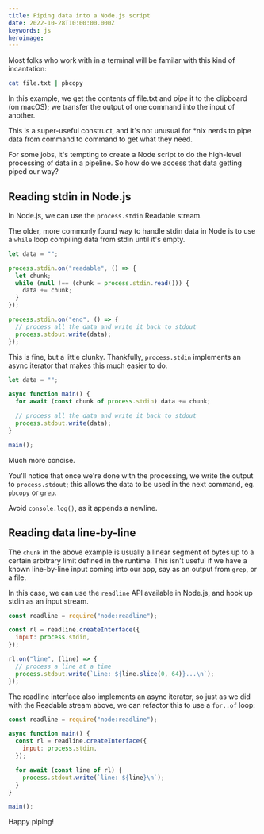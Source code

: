 ```yaml
---
title: Piping data into a Node.js script
date: 2022-10-28T10:00:00.000Z
keywords: js
heroimage:
---
```


Most folks who work with in a terminal will be familar with this kind of incantation:

```sh
cat file.txt | pbcopy
```

In this example, we get the contents of file.txt and _pipe_ it to the clipboard (on macOS); we transfer the output of one command into the input of another.

This is a super-useful construct, and it's not unusual for \*nix nerds to pipe data from command to command to get what they need.

For some jobs, it's tempting to create a Node script to do the high-level processing of data in a pipeline. So how do we access that data getting piped our way?

## Reading stdin in Node.js

In Node.js, we can use the `process.stdin` Readable stream.

The older, more commonly found way to handle stdin data in Node is to use a `while` loop compiling data from stdin until it's empty.

```js
let data = "";

process.stdin.on("readable", () => {
  let chunk;
  while (null !== (chunk = process.stdin.read())) {
    data += chunk;
  }
});

process.stdin.on("end", () => {
  // process all the data and write it back to stdout
  process.stdout.write(data);
});
```

This is fine, but a little clunky. Thankfully, `process.stdin` implements an async iterator that makes this much easier to do.

```js
let data = "";

async function main() {
  for await (const chunk of process.stdin) data += chunk;

  // process all the data and write it back to stdout
  process.stdout.write(data);
}

main();
```

Much more concise.

You'll notice that once we're done with the processing, we write the output to `process.stdout`; this allows the data to be used in the next command, eg. `pbcopy` or `grep`.

Avoid `console.log()`, as it appends a newline.

## Reading data line-by-line

The `chunk` in the above example is usually a linear segment of bytes up to a certain arbitrary limit defined in the runtime. This isn't useful if we have a known line-by-line input coming into our app, say as an output from `grep`, or a file.

In this case, we can use the `readline` API available in Node.js, and hook up stdin as an input stream.

```js
const readline = require("node:readline");

const rl = readline.createInterface({
  input: process.stdin,
});

rl.on("line", (line) => {
  // process a line at a time
  process.stdout.write(`Line: ${line.slice(0, 64)}...\n`);
});
```

The readline interface also implements an async iterator, so just as we did with the Readable stream above, we can refactor this to use a `for..of` loop:

```js
const readline = require("node:readline");

async function main() {
  const rl = readline.createInterface({
    input: process.stdin,
  });

  for await (const line of rl) {
    process.stdout.write(`line: ${line}\n`);
  }
}

main();
```

Happy piping!
